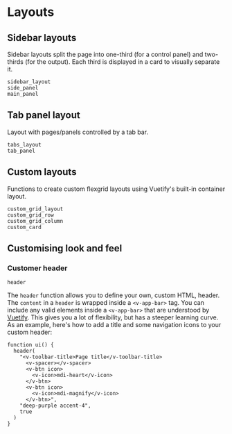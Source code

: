# Layouts

## Sidebar layouts

Sidebar layouts split the page into one-third (for a control panel) and two-thirds (for the
output). Each third is displayed in a card to visually separate it.

```@docs
sidebar_layout
side_panel
main_panel
```

## Tab panel layout

Layout with pages/panels controlled by a tab bar.

```@docs
tabs_layout
tab_panel
```

## Custom layouts

Functions to create custom flexgrid layouts using Vuetify's built-in container layout.

```@docs
custom_grid_layout
custom_grid_row
custom_grid_column
custom_card
```

## Customising look and feel

### Customer header

```@docs
header
```

The `header` function allows you to define your own, custom HTML, header. The `content` in a
`header` is wrapped inside a `<v-app-bar>` tag. You can include any valid elements inside a
`<v-app-bar>` that are understood by [Vuetify](https://vuetifyjs.com/). This gives you a lot
of flexibility, but has a steeper learning curve. As an example, here's how to add a title
and some navigation icons to your custom header:
```
function ui() {
  header(
    "<v-toolbar-title>Page title</v-toolbar-title>
      <v-spacer></v-spacer>
      <v-btn icon>
        <v-icon>mdi-heart</v-icon>
      </v-btn>
      <v-btn icon>
        <v-icon>mdi-magnify</v-icon>
      </v-btn>",
    "deep-purple accent-4",
    true  
  )
}
```
